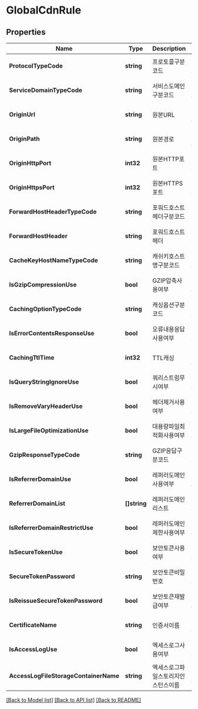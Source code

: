 # GlobalCdnRule

## Properties
Name | Type | Description | Notes
------------ | ------------- | ------------- | -------------
**ProtocolTypeCode** | **string** | 프로토콜구분코드 | [optional] [default to null]
**ServiceDomainTypeCode** | **string** | 서비스도메인구분코드 | [optional] [default to null]
**OriginUrl** | **string** | 원본URL | [optional] [default to null]
**OriginPath** | **string** | 원본경로 | [optional] [default to null]
**OriginHttpPort** | **int32** | 원본HTTP포트 | [optional] [default to null]
**OriginHttpsPort** | **int32** | 원본HTTPS포트 | [optional] [default to null]
**ForwardHostHeaderTypeCode** | **string** | 포워드호스트헤더구분코드 | [optional] [default to null]
**ForwardHostHeader** | **string** | 포워드호스트헤더 | [optional] [default to null]
**CacheKeyHostNameTypeCode** | **string** | 캐쉬키호스트명구분코드 | [optional] [default to null]
**IsGzipCompressionUse** | **bool** | GZIP압축사용여부 | [optional] [default to null]
**CachingOptionTypeCode** | **string** | 캐싱옵션구분코드 | [optional] [default to null]
**IsErrorContentsResponseUse** | **bool** | 오류내용응답사용여부 | [optional] [default to null]
**CachingTtlTime** | **int32** | TTL캐싱 | [optional] [default to null]
**IsQueryStringIgnoreUse** | **bool** | 쿼리스트링무시여부 | [optional] [default to null]
**IsRemoveVaryHeaderUse** | **bool** | 헤더제거사용여부 | [optional] [default to null]
**IsLargeFileOptimizationUse** | **bool** | 대용량파일최적화사용여부 | [optional] [default to null]
**GzipResponseTypeCode** | **string** | GZIP응답구분코드 | [optional] [default to null]
**IsReferrerDomainUse** | **bool** | 레퍼러도메인사용여부 | [optional] [default to null]
**ReferrerDomainList** | **[]string** | 레퍼러도메인리스트 | [optional] [default to null]
**IsReferrerDomainRestrictUse** | **bool** | 레퍼러도메인제한사용여부 | [optional] [default to null]
**IsSecureTokenUse** | **bool** | 보안토큰사용여부 | [optional] [default to null]
**SecureTokenPassword** | **string** | 보안토큰비밀번호 | [optional] [default to null]
**IsReissueSecureTokenPassword** | **bool** | 보안토큰재발급여부 | [optional] [default to null]
**CertificateName** | **string** | 인증서이름 | [optional] [default to null]
**IsAccessLogUse** | **bool** | 엑세스로그사용여부 | [optional] [default to null]
**AccessLogFileStorageContainerName** | **string** | 엑세스로그파일스토리지인스턴스이름 | [optional] [default to null]

[[Back to Model list]](../README.md#documentation-for-models) [[Back to API list]](../README.md#documentation-for-api-endpoints) [[Back to README]](../README.md)


